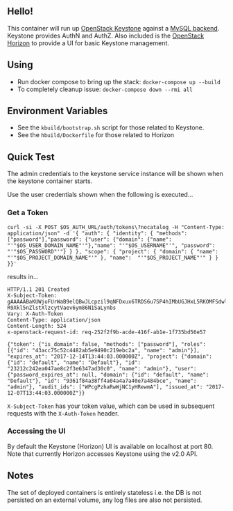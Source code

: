 ## Hello!

This container will run up [OpenStack Keystone](https://docs.openstack.org/keystone/latest/) against a [MySQL backend](https://hub.docker.com/_/mysql/). Keystone provides AuthN and AuthZ. Also included is the [OpenStack Horizon](https://docs.openstack.org/horizon/latest/) to provide a UI for basic Keystone management.

## Using

* Run docker compose to bring up the stack: `docker-compose up --build`
* To completely cleanup issue: `docker-compose down --rmi all`

## Environment Variables

* See the `kbuild/bootstrap.sh` script for those related to Keystone.
* See the `hbuild/Dockerfile` for those related to Horizon

## Quick Test

The admin credentials to the keystone service instance will be shown when the keystone container starts.

Use the user credentials shown when the following is executed...

### Get a Token

```
curl -si -X POST $OS_AUTH_URL/auth/tokens\?nocatalog -H "Content-Type: application/json" -d '{ "auth": { "identity": { "methods": ["password"],"password": {"user": {"domain": {"name": "'"$OS_USER_DOMAIN_NAME"'"},"name": "'"$OS_USERNAME"'", "password": "'"$OS_PASSWORD"'"} } }, "scope": { "project": { "domain": { "name": "'"$OS_PROJECT_DOMAIN_NAME"'" }, "name":  "'"$OS_PROJECT_NAME"'" } } }}'
```

results in...

```
HTTP/1.1 201 Created
X-Subject-Token: gAAAAABaKUWjuFUrWaB9elQBwJLcpzil9qNFDxux6TRDS6u7SP4hIMbUGJHxL5RKOMFSdwlMtdJDZe0eE6JBC5tZQPFWrLCm3lVa1Z8j2tpFD9Dpnrtou8M1LqJw45z2Cy7nJqEWhyBTGvxPpeV-R9Xkl5nZlstXlzcytVaev6ym86N1SaLynbs
Vary: X-Auth-Token
Content-Type: application/json
Content-Length: 524
x-openstack-request-id: req-252f2f9b-acde-416f-ab1e-1f735bd56e57

{"token": {"is_domain": false, "methods": ["password"], "roles": [{"id": "43acc75c52c4482ab5e9490c219ebc2a", "name": "admin"}], "expires_at": "2017-12-14T13:44:03.000000Z", "project": {"domain": {"id": "default", "name": "Default"}, "id": "23212c242ea047ae8c2f3e6347ad30c0", "name": "admin"}, "user": {"password_expires_at": null, "domain": {"id": "default", "name": "Default"}, "id": "9361f84a38ff4a04a4a7a40e7a484bce", "name": "admin"}, "audit_ids": ["WPcgPzhaRwWjNC1yHRewmA"], "issued_at": "2017-12-07T13:44:03.000000Z"}}
```

`X-Subject-Token` has your token value, which can be used in subsequent requests with the `X-Auth-Token` header.

### Accessing the UI

By default the Keystone (Horizon) UI is available on localhost at port 80. Note that currently Horizon accesses Keystone using the v2.0 API.

## Notes

The set of deployed containers is entirely stateless i.e. the DB is not persisted on an external volume, any log files are also not persisted.